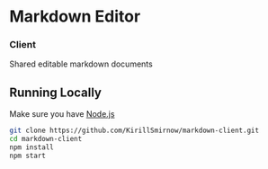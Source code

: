# Markdown Editor
### Client
Shared editable markdown documents

## Running Locally

Make sure you have [Node.js](http://nodejs.org/)

```sh
git clone https://github.com/KirillSmirnow/markdown-client.git
cd markdown-client
npm install
npm start
```
